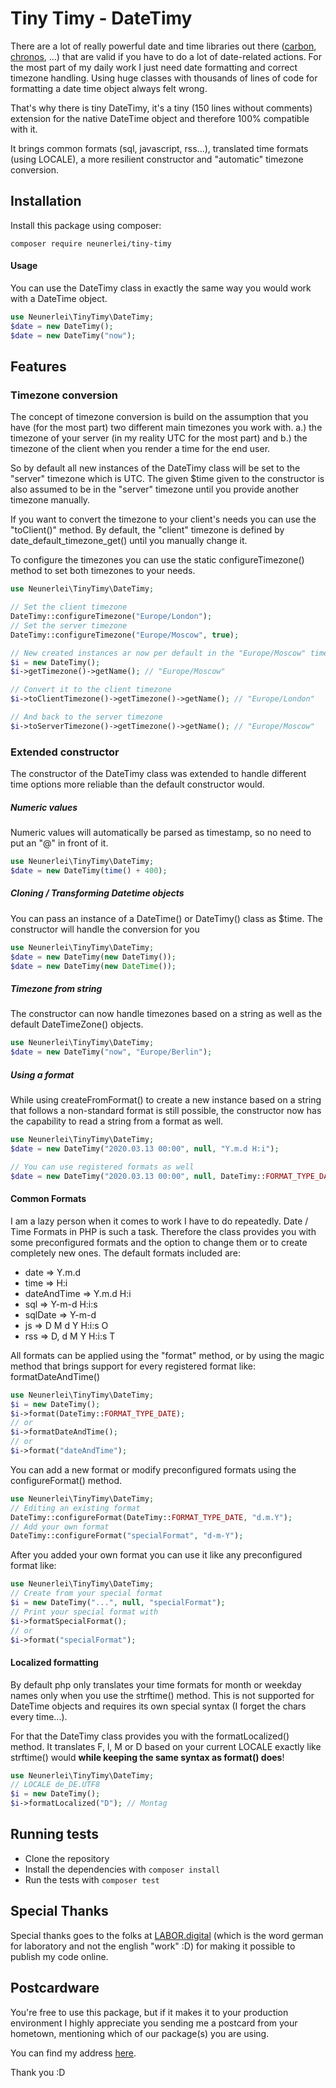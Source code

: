 # Tiny Timy - DateTimy
There are a lot of really powerful date and time libraries out there ([carbon](https://carbon.nesbot.com/docs/), [chronos](https://github.com/cakephp/chronos), ...) that are valid if you have to do a lot of date-related actions. For the most part of my daily work I just need date formatting and correct timezone handling. Using huge classes with thousands of lines of code for formatting a date time object always felt wrong. 

That's why there is tiny DateTimy, it's a tiny (150 lines without comments) extension for the native DateTime object and therefore 100% compatible with it. 

It brings common formats (sql, javascript, rss...), translated time formats (using LOCALE), a more resilient constructor and "automatic" timezone conversion.

## Installation
Install this package using composer:

```
composer require neunerlei/tiny-timy
```

#### Usage
You can use the DateTimy class in exactly the same way you would work with a DateTime object. 
```php
use Neunerlei\TinyTimy\DateTimy;
$date = new DateTimy();
$date = new DateTimy("now");
```

## Features

### Timezone conversion
The concept of timezone conversion is build on the assumption that you have (for the most part) two different main timezones you work with.
a.) the timezone of your server (in my reality UTC for the most part) and b.) the timezone of the client when you render a time for the end user.

So by default all new instances of the DateTimy class will be set to the "server" timezone which is UTC.
The given $time given to the constructor is also assumed to be in the "server" timezone until you provide another timezone manually.

If you want to convert the timezone to your client's needs you can use the "toClient()" method.
By default, the "client" timezone is defined by date_default_timezone_get() until you manually change it.

To configure the timezones you can use the static configureTimezone() method to set both timezones to your needs.

```php
use Neunerlei\TinyTimy\DateTimy;

// Set the client timezone
DateTimy::configureTimezone("Europe/London");
// Set the server timezone
DateTimy::configureTimezone("Europe/Moscow", true);

// New created instances ar now per default in the "Europe/Moscow" timezone
$i = new DateTimy();
$i->getTimezone()->getName(); // "Europe/Moscow"

// Convert it to the client timezone
$i->toClientTimezone()->getTimezone()->getName(); // "Europe/London"

// And back to the server timezone
$i->toServerTimezone()->getTimezone()->getName(); // "Europe/Moscow"
```

### Extended constructor
The constructor of the DateTimy class was extended to handle different time options more reliable than the default constructor would.

##### Numeric values
Numeric values will automatically be parsed as timestamp, so no need to put an "@" in front of it.
```php
use Neunerlei\TinyTimy\DateTimy;
$date = new DateTimy(time() + 400);
```

##### Cloning / Transforming Datetime objects
You can pass an instance of a DateTime() or DateTimy() class as $time. The constructor will handle the conversion for you
```php
use Neunerlei\TinyTimy\DateTimy;
$date = new DateTimy(new DateTimy());
$date = new DateTimy(new DateTime());
```

##### Timezone from string
The constructor can now handle timezones based on a string as well as the default DateTimeZone() objects.
```php
use Neunerlei\TinyTimy\DateTimy;
$date = new DateTimy("now", "Europe/Berlin");
```

##### Using a format
While using createFromFormat() to create a new instance based on a string that follows a non-standard format is still possible, 
the constructor now has the capability to read a string from a format as well.

```php
use Neunerlei\TinyTimy\DateTimy;
$date = new DateTimy("2020.03.13 00:00", null, "Y.m.d H:i");

// You can use registered formats as well
$date = new DateTimy("2020.03.13 00:00", null, DateTimy::FORMAT_TYPE_DATE_AND_TIME);
```

#### Common Formats
I am a lazy person when it comes to work I have to do repeatedly. Date / Time Formats in PHP is such a task. Therefore the 
class provides you with some preconfigured formats and the option to change them or to create completely new ones.
The default formats included are:

* date => Y.m.d
* time => H:i
* dateAndTime => Y.m.d H:i
* sql => Y-m-d H:i:s
* sqlDate => Y-m-d
* js => D M d Y H:i:s O
* rss => D, d M Y H:i:s T

All formats can be applied using the "format" method, or by using the magic method that brings support for every registered format like: formatDateAndTime()

```php
use Neunerlei\TinyTimy\DateTimy;
$i = new DateTimy();
$i->format(DateTimy::FORMAT_TYPE_DATE);
// or
$i->formatDateAndTime();
// or
$i->format("dateAndTime");
```

You can add a new format or modify preconfigured formats using the configureFormat() method.

```php
use Neunerlei\TinyTimy\DateTimy;
// Editing an existing format
DateTimy::configureFormat(DateTimy::FORMAT_TYPE_DATE, "d.m.Y");
// Add your own format
DateTimy::configureFormat("specialFormat", "d-m-Y");
```

After you added your own format you can use it like any preconfigured format like:

```php
use Neunerlei\TinyTimy\DateTimy;
// Create from your special format
$i = new DateTimy("...", null, "specialFormat");
// Print your special format with
$i->formatSpecialFormat();
// or
$i->format("specialFormat");
```

#### Localized formatting
By default php only translates your time formats for month or weekday names only when you use the strftime() method.
This is not supported for DateTime objects and requires its own special syntax (I forget the chars every time...).

For that the DateTimy class provides you with the formatLocalized() method. It translates F, l, M or D based on your current LOCALE exactly like strftime() would
**while keeping the same syntax as format() does**!

```php
use Neunerlei\TinyTimy\DateTimy;
// LOCALE de_DE.UTF8
$i = new DateTimy();
$i->formatLocalized("D"); // Montag
```

## Running tests

- Clone the repository
- Install the dependencies with ```composer install```
- Run the tests with ```composer test```

## Special Thanks
Special thanks goes to the folks at [LABOR.digital](https://labor.digital/) (which is the word german for laboratory and not the english "work" :D) for making it possible to publish my code online.

## Postcardware
You're free to use this package, but if it makes it to your production environment I highly appreciate you sending me a postcard from your hometown, mentioning which of our package(s) you are using.

You can find my address [here](https://www.neunerlei.eu/). 

Thank you :D 
